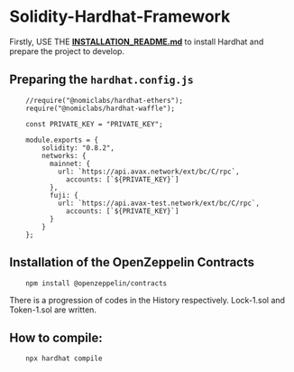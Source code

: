 #  Solidity-Hardhat-Framework 

Firstly, USE THE **[INSTALLATION_README.md](./INSTALLATION_README.md)** to install Hardhat and prepare the project to develop.

<!-- Firstly, USE THE **[INSTALLATION_README.md](https://github.com/akcaHalit/Solidity-HardhatFramework/blob/main/INSTALLATION_README.md)** to install Hardhat and prepare the project to develop.-->


## Preparing the `hardhat.config.js`
```
    //require("@nomiclabs/hardhat-ethers");
    require("@nomiclabs/hardhat-waffle");

    const PRIVATE_KEY = "PRIVATE_KEY";

    module.exports = {
        solidity: "0.8.2",
        networks: {
          mainnet: {
            url: `https://api.avax.network/ext/bc/C/rpc`,
              accounts: [`${PRIVATE_KEY}`]
          },
          fuji: {
            url: `https://api.avax-test.network/ext/bc/C/rpc`,
              accounts: [`${PRIVATE_KEY}`]
          }
        }
    };
```

## Installation of the OpenZeppelin Contracts
```
    npm install @openzeppelin/contracts
```

There is a progression of codes in the History respectively.
Lock-1.sol and Token-1.sol are written.

## How to compile:
```
    npx hardhat compile
```



    
